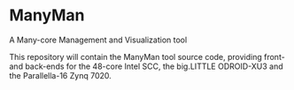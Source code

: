 # ManyMan
A Many-core Management and Visualization tool

This repository will contain the ManyMan tool source code, providing front- and back-ends for the 48-core Intel SCC, the big.LITTLE ODROID-XU3 and the Parallella-16 Zynq 7020.
